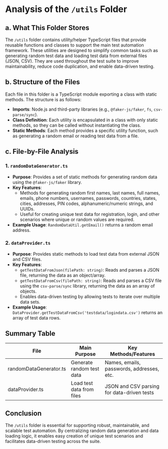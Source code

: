 # Analysis of the `/utils` Folder

## a. What This Folder Stores

The `/utils` folder contains utility/helper TypeScript files that provide reusable functions and classes to support the main test automation framework. These utilities are designed to simplify common tasks such as generating random test data and loading test data from external files (JSON, CSV). They are used throughout the test suite to improve maintainability, reduce code duplication, and enable data-driven testing.

## b. Structure of the Files

Each file in this folder is a TypeScript module exporting a class with static methods. The structure is as follows:

- **Imports**: Node.js and third-party libraries (e.g., `@faker-js/faker`, `fs`, `csv-parse/sync`).
- **Class Definition**: Each utility is encapsulated in a class with only static methods, so they can be called without instantiating the class.
- **Static Methods**: Each method provides a specific utility function, such as generating a random email or reading test data from a file.

## c. File-by-File Analysis

### 1. `randomDataGenerator.ts`

- **Purpose**: Provides a set of static methods for generating random data using the `@faker-js/faker` library.
- **Key Features**:
  - Methods for generating random first names, last names, full names, emails, phone numbers, usernames, passwords, countries, states, cities, addresses, PIN codes, alphanumeric/numeric strings, and UUIDs.
  - Useful for creating unique test data for registration, login, and other scenarios where unique or random values are required.
- **Example Usage**: `RandomDataUtil.getEmail()` returns a random email address.

### 2. `dataProvider.ts`

- **Purpose**: Provides static methods to load test data from external JSON and CSV files.
- **Key Features**:
  - `getTestDataFromJson(filePath: string)`: Reads and parses a JSON file, returning the data as an object/array.
  - `getTestDataFromCsv(filePath: string)`: Reads and parses a CSV file using the `csv-parse/sync` library, returning the data as an array of objects.
  - Enables data-driven testing by allowing tests to iterate over multiple data sets.
- **Example Usage**: `DataProvider.getTestDataFromCsv('testdata/logindata.csv')` returns an array of test data rows.

## Summary Table

| File                   | Main Purpose              | Key Methods/Features                       |
| ---------------------- | ------------------------- | ------------------------------------------ |
| randomDataGenerator.ts | Generate random test data | Names, emails, passwords, addresses, etc.  |
| dataProvider.ts        | Load test data from files | JSON and CSV parsing for data-driven tests |

## Conclusion

The `/utils` folder is essential for supporting robust, maintainable, and scalable test automation. By centralizing random data generation and data loading logic, it enables easy creation of unique test scenarios and facilitates data-driven testing across the suite.
